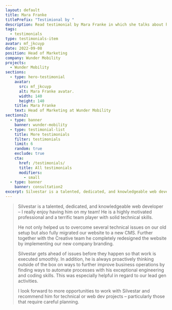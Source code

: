 ```yaml
---
layout: default
title: Mara Franke
titlePrefix: "Testimional by "
description: Read testimonial by Mara Franke in which she talks about her positive experience in working with Silvestar Bistrović.
tags:
  - testimonials
type: testimonials-item
avatar: mf_jkcuyp
date: 2022-09-08
position: Head of Marketing
company: Wunder Mobility
projects:
  - Wunder Mobility
sections:
  - type: hero-testimonial
    avatar:
      src: mf_jkcuyp
      alt: Mara Franke avatar.
      width: 140
      height: 140
    title: Mara Franke
    text: Head of Marketing at Wunder Mobility
sections2:
  - type: banner
    banner: wunder-mobility
  - type: testimonial-list
    title: More testimonials
    filter: testimonials
    limit: 6
    random: true
    exclude: true
    cta:
      href: /testimonials/
      title: All testimonials
      modifiers:
        - small
  - type: banner
    banner: consultation2
excerpt: Silvestar is a talented, dedicated, and knowledgeable web developer...
---
```


> Silvestar is a talented, dedicated, and knowledgeable web developer – I really enjoy having him on my team! He is a highly motivated professional and a terrific team player with solid technical skills.
>
> He not only helped us to overcome several technical issues on our old setup but also fully migrated our website to a new CMS. Further together with the Creative team he completely redesigned the website by implementing our new company branding.
>
> Silvestar gets ahead of issues before they happen so that work is executed smoothly. In addition, he is always proactively thinking outside of the box on ways to further improve business operations by finding ways to automate processes with his exceptional engineering and coding skills. This was especially helpful in regard to our lead gen activities.
>
> I look forward to more opportunities to work with Silvestar and recommend him for technical or web dev projects – particularly those that require careful planning.
